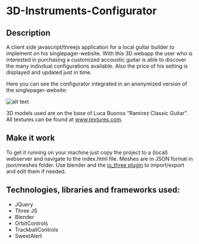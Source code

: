 # 3D-Instruments-Configurator

## Description
A client side javascript/threejs application for a local guitar builder to implement
on his singlepager-website. With this 3D webapp the user who is interested in purchasing a customized
accoustic guitar is able to discover the many indivdual configurations available. Also the price of his setting is displayed and updated just in time.

Here you can see the configurator integrated in an anonymized
version of the singlepager-website:

![alt text](https://raw.githubusercontent.com/jroWebAndApp/3D-Instruments-Configurator/master/assets/configurator.gif)

3D models used are on the base of Luca Buonos "Ramirez Classic Guitar". All textures can be found at www.textures.com.

## Make it work
To get it running on your machine just copy the project to a (local) webserver and
navigate to the index.html file. Meshes are in JSON format in json/meshes folder. Use blender
and the [io_three plugin](https://aur.archlinux.org/packages/blender-plugin-io-three/) to import/export and edit them if needed.

## Technologies, libraries and frameworks used:
  - JQuery
  - Three JS
  - Blender
  - OrbitControls
  - TrackballControls
  - SweetAlert
